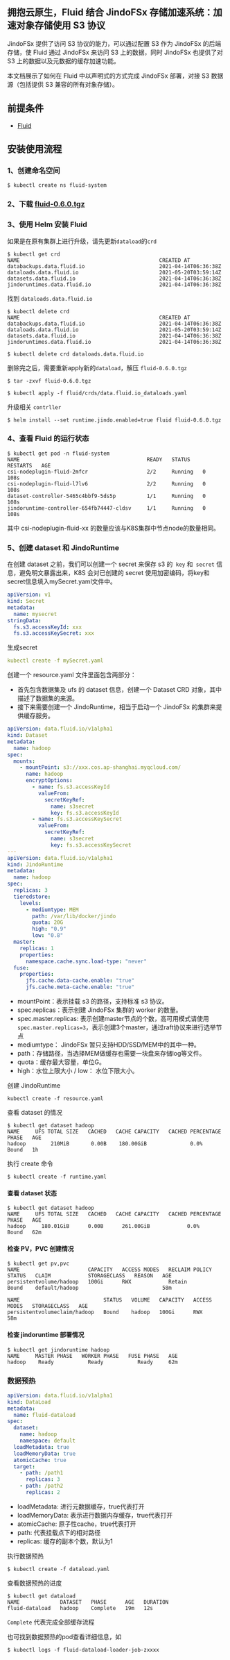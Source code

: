 ## 拥抱云原生，Fluid 结合 JindoFSx 存储加速系统：加速对象存储使用 S3 协议

JindoFSx 提供了访问 S3 协议的能力，可以通过配置 S3 作为 JindoFSx 的后端存储，使 Fluid 通过 JindoFSx 来访问 S3 上的数据，同时 JindoFSx 也提供了对 S3 上的数据以及元数据的缓存加速功能。

本文档展示了如何在 Fluid 中以声明式的方式完成 JindoFSx 部署，对接 S3 数据源（包括提供 S3 兼容的所有对象存储）。

## 前提条件

- [Fluid](https://github.com/fluid-cloudnative/fluid)

## 安装使用流程

### 1、创建命名空间
```shell
$ kubectl create ns fluid-system
```
### 2、下载 [fluid-0.6.0.tgz](http://smartdata-binary.oss-cn-shanghai.aliyuncs.com/fluid/357/fluid-0.6.0.tgz)

### 3、使用 Helm 安装 Fluid

如果是在原有集群上进行升级，请先更新`dataload`的`crd`

```shell
$ kubectl get crd                              
NAME                                             CREATED AT
databackups.data.fluid.io                        2021-04-14T06:36:38Z
dataloads.data.fluid.io                          2021-05-20T03:59:14Z
datasets.data.fluid.io                           2021-04-14T06:36:38Z
jindoruntimes.data.fluid.io                      2021-04-14T06:36:38Z
```

找到 `dataloads.data.fluid.io ` 

```shell
$ kubectl delete crd                            
NAME                                             CREATED AT
databackups.data.fluid.io                        2021-04-14T06:36:38Z
dataloads.data.fluid.io                          2021-05-20T03:59:14Z
datasets.data.fluid.io                           2021-04-14T06:36:38Z
jindoruntimes.data.fluid.io                      2021-04-14T06:36:38Z

$ kubectl delete crd dataloads.data.fluid.io
```

删除完之后，需要重新apply新的`dataload`，解压 `fluid-0.6.0.tgz`

```shell
$ tar -zxvf fluid-0.6.0.tgz
```

```shell
$ kubectl apply -f fluid/crds/data.fluid.io_dataloads.yaml
```
升级相关 `contrller`
```shell
$ helm install --set runtime.jindo.enabled=true fluid fluid-0.6.0.tgz
```

### 4、查看 Fluid 的运行状态

```shell
$ kubectl get pod -n fluid-system
NAME                                         READY   STATUS    RESTARTS   AGE
csi-nodeplugin-fluid-2mfcr                   2/2     Running   0          108s
csi-nodeplugin-fluid-l7lv6                   2/2     Running   0          108s
dataset-controller-5465c4bbf9-5ds5p          1/1     Running   0          108s
jindoruntime-controller-654fb74447-cldsv     1/1     Running   0          108s
```

其中 csi-nodeplugin-fluid-xx 的数量应该与K8S集群中节点node的数量相同。

### 5、创建 dataset 和 JindoRuntime
在创建 dataset 之前，我们可以创建一个 secret 来保存 s3 的` key` 和` secret` 信息，避免明文暴露出来，K8S 会对已创建的 secret 使用加密编码，将key和secret信息填入mySecret.yaml文件中。
```yaml
apiVersion: v1
kind: Secret
metadata:
  name: mysecret
stringData:
  fs.s3.accessKeyId: xxx
  fs.s3.accessKeySecret: xxx
```
生成secret
```yaml
kubectl create -f mySecret.yaml
```
创建一个 resource.yaml 文件里面包含两部分：
* 首先包含数据集及 ufs 的 dataset 信息，创建一个 Dataset CRD 对象，其中描述了数据集的来源。
* 接下来需要创建一个 JindoRuntime，相当于启动一个 JindoFSx 的集群来提供缓存服务。
```yaml
apiVersion: data.fluid.io/v1alpha1
kind: Dataset
metadata:
  name: hadoop
spec:
  mounts:
    - mountPoint: s3://xxx.cos.ap-shanghai.myqcloud.com/
      name: hadoop
      encryptOptions:
        - name: fs.s3.accessKeyId
          valueFrom:
            secretKeyRef:
              name: s3secret
              key: fs.s3.accessKeyId
        - name: fs.s3.accessKeySecret
          valueFrom:
            secretKeyRef:
              name: s3secret
              key: fs.s3.accessKeySecret
---
apiVersion: data.fluid.io/v1alpha1
kind: JindoRuntime
metadata:
  name: hadoop
spec:
  replicas: 3
  tieredstore:
    levels:
      - mediumtype: MEM
        path: /var/lib/docker/jindo
        quota: 20G
        high: "0.9"
        low: "0.8"
  master:
    replicas: 1
    properties:
      namespace.cache.sync.load-type: "never"
  fuse:
    properties:
      jfs.cache.data-cache.enable: "true"
      jfs.cache.meta-cache.enable: "true"
```

* mountPoint：表示挂载 s3 的路径，支持标准 s3 协议。
* spec.replicas：表示创建 JindoFSx 集群的 worker 的数量。
* spec.master.replicas: 表示创建master节点的个数，高可用模式请使用`spec.master.replicas=3`，表示创建3个master，通过raft协议来进行选举节点
* mediumtype： JindoFSx 暂只支持HDD/SSD/MEM中的其中一种。
* path：存储路径，当选择MEM做缓存也需要一块盘来存储log等文件。
* quota：缓存最大容量，单位G。
* high：水位上限大小 / low： 水位下限大小。

创建 JindoRuntime
```shell
kubectl create -f resource.yaml
```
查看 dataset 的情况
```shell
$ kubectl get dataset hadoop
NAME     UFS TOTAL SIZE   CACHED   CACHE CAPACITY   CACHED PERCENTAGE   PHASE   AGE
hadoop        210MiB       0.00B    180.00GiB              0.0%          Bound   1h
```

执行 create 命令
```shell
$ kubectl create -f runtime.yaml
```
#### 查看 dataset 状态
```shell
$ kubectl get dataset hadoop
NAME     UFS TOTAL SIZE   CACHED   CACHE CAPACITY   CACHED PERCENTAGE   PHASE   AGE
hadoop     180.01GiB      0.00B      261.00GiB            0.0%          Bound   62m

```

#### 检查 PV，PVC 创建情况
```shell
$ kubectl get pv,pvc
NAME                      CAPACITY   ACCESS MODES   RECLAIM POLICY   STATUS   CLAIM            STORAGECLASS   REASON   AGE
persistentvolume/hadoop   100Gi      RWX            Retain           Bound    default/hadoop                           58m

NAME                           STATUS   VOLUME   CAPACITY   ACCESS MODES   STORAGECLASS   AGE
persistentvolumeclaim/hadoop   Bound    hadoop   100Gi      RWX                           58m
```

#### 检查 jindoruntime 部署情况
```shell
$ kubectl get jindoruntime hadoop
NAME     MASTER PHASE   WORKER PHASE   FUSE PHASE   AGE
hadoop    Ready           Ready           Ready     62m
```

### 数据预热

```yaml
apiVersion: data.fluid.io/v1alpha1
kind: DataLoad
metadata:
  name: fluid-dataload
spec:
  dataset:
    name: hadoop
    namespace: default
  loadMetadata: true
  loadMemoryData: true
  atomicCache: true
  target:
    - path: /path1
      replicas: 3
    - path: /path2
      replicas: 2
```

* loadMetadata: 进行元数据缓存，true代表打开
* loadMemoryData: 表示进行数据内存缓存，true代表打开
* atomicCache: 原子性cache，true代表打开
* path: 代表挂载点下的相对路径
* replicas: 缓存的副本个数，默认为1

执行数据预热
```shell
$ kubectl create -f dataload.yaml
```

查看数据预热的进度
```shell
$ kubectl get dataload                   
NAME             DATASET   PHASE      AGE   DURATION
fluid-dataload   hadoop    Complete   19m   12s
```
`Complete` 代表完成全部缓存流程

也可找到数据预热的pod查看详细信息，如
```shell
$ kubectl logs -f fluid-dataload-loader-job-zxxxx
```